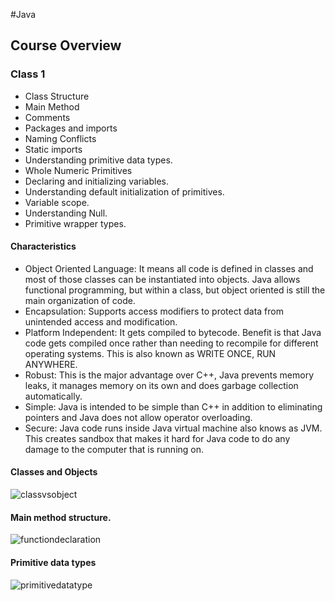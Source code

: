 #Java

## Course Overview

### Class 1
* Class Structure
* Main Method
* Comments
* Packages and imports
* Naming Conflicts
* Static imports
* Understanding primitive data types.
* Whole Numeric Primitives
* Declaring and initializing variables.
* Understanding default initialization of primitives.
* Variable scope.
* Understanding Null.
* Primitive wrapper types.


#### Characteristics
* Object Oriented Language: It means all code is defined in classes and most
 of those classes can be instantiated into objects. Java allows functional
 programming, but within a class, but object oriented is still the main
 organization of code.
* Encapsulation: Supports access modifiers to protect data from unintended
 access and modification.
* Platform Independent: It gets compiled to bytecode. Benefit is that Java
code gets compiled once rather than needing to recompile for different
operating systems. This is also known as WRITE ONCE, RUN ANYWHERE.
* Robust: This is the major advantage over C++, Java prevents memory leaks,
it manages memory on its own and does garbage collection automatically.
* Simple: Java is intended to be simple than C++ in addition to eliminating
pointers and Java does not allow operator overloading.
* Secure: Java code runs inside Java virtual machine also knows as JVM.
This creates sandbox that makes it hard for Java code to do any damage to
  the computer that is running on.
  
  
#### Classes and Objects

![classvsobject](https://user-images.githubusercontent.com/10811329/46990060-974bcb00-d0cd-11e8-9d98-71a1a39a9a88.PNG)

#### Main method structure.

![functiondeclaration](https://user-images.githubusercontent.com/10811329/46990634-44bfde00-d0d0-11e8-8eba-f659eb3b8bbf.png)

#### Primitive data types


![primitivedatatype](https://user-images.githubusercontent.com/10811329/46992750-99b42200-d0d9-11e8-99c9-81a0f205b8bd.jpg)